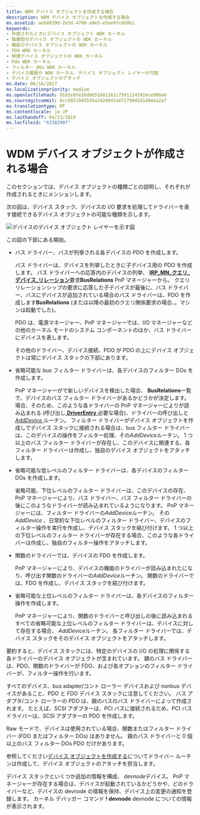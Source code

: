 ```yaml
---
title: WDM デバイス オブジェクトを作成する場合
description: WDM デバイス オブジェクトを作成する場合
ms.assetid: aeb8039d-2e5d-4700-a9e5-e5ee97c6b0b1
keywords:
- 作成されたときにデバイス オブジェクト WDK カーネル
- 階層型のデバイス オブジェクトの WDK カーネル
- 機能のデバイス オブジェクトの WDK カーネル
- FDO WDK カーネル
- 物理デバイス オブジェクトの WDK カーネル
- Pdo WDK カーネル
- フィルター DOs WDK カーネル
- デバイス履歴の WDK カーネル、デバイス オブジェクト レイヤーが可能
- デバイス オブジェクトのアタッチ
ms.date: 06/16/2017
ms.localizationpriority: medium
ms.openlocfilehash: 9102e9fe26db651681161c75911245924ce906e6
ms.sourcegitcommit: 0cc5051945559a242d941a6f2799d161d8eba2a7
ms.translationtype: MT
ms.contentlocale: ja-JP
ms.lasthandoff: 04/23/2019
ms.locfileid: "63382907"
---
```

# <a name="when-are-wdm-device-objects-created"></a>WDM デバイス オブジェクトが作成される場合





このセクションでは、デバイス オブジェクトの種類ごとの説明し、それぞれが作成されるときにメンションします。

次の図は、デバイス スタック、デバイスの I/O 要求を処理してドライバーを表す接続できるデバイス オブジェクトの可能な種類を示します。

![デバイスのデバイス オブジェクト レイヤーを示す図](images/objlyr.png)

この図の下部にある開始。

-   バス ドライバー、バスが列挙される各デバイスの PDO を作成します。

    バス ドライバーは、デバイスを列挙したときに子デバイス用の PDO を作成します。 バス ドライバーへの応答内のデバイスの列挙、 [ **IRP\_MN\_クエリ\_デバイス\_リレーション**](https://msdn.microsoft.com/library/windows/hardware/ff551670)要求**BusRelations** PnP マネージャーから。 クエリ リレーションシップの要求に応答した子デバイスが最後に、バス ドライバー、バスにデバイスが追加されている場合のバス ドライバーは、PDO を作成します**BusRelations** (または以降の最初のクエリ関係要求の場合、。マシンは起動でした)。

    PDO は、電源マネージャー、PnP マネージャーでは、I/O マネージャーなどの他のカーネル モードのシステム コンポーネントのほか、バス ドライバーにデバイスを表します。

    その他のドライバー、デバイス接続、PDO が PDO の上にデバイス オブジェクトは常にデバイス スタックの下部にあります。

-   省略可能な bus フィルター ドライバーは、各デバイスのフィルター DOs を作成します。

    PnP マネージャーがで新しいデバイスを検出した場合、 **BusRelations**一覧で、デバイスのバス フィルター ドライバーがあるかどうかが決定します。 場合、そのため、このような各ドライバーの PnP マネージャーによりが読み込まれる (呼び出し[ **DriverEntry** ](https://msdn.microsoft.com/library/windows/hardware/ff544113)必要な場合)、ドライバーの呼び出しと[ *AddDevice* ](https://msdn.microsoft.com/library/windows/hardware/ff540521)ルーチン。 フィルター ドライバーがデバイス オブジェクトを作成しでデバイス スタックに接続される場合は、bus フィルター ドライバーは、このデバイスの操作をフィルター処理、その*AddDevice*ルーチン。 1 つ以上のバス フィルター ドライバーが存在し、このデバイスに関連する、各フィルター ドライバーは作成し、独自のデバイス オブジェクトをアタッチします。

-   省略可能な低レベルのフィルター ドライバーは、各デバイスのフィルター DOs を作成します。

    省略可能、下位レベルのフィルター ドライバーは、このデバイスの存在、PnP マネージャーにより、バス ドライバー、バス フィルター ドライバーの後にこのようなドライバーが読み込まれているようになります。 PnP マネージャーには、フィルター ドライバーの*AddDevice*ルーチン。 その*AddDevice* 、日常的な下位レベルのフィルター ドライバー、デバイスのフィルター操作を実行を作成し、デバイス スタックを結び付けます。 1 つ以上の下位レベルのフィルター ドライバーが存在する場合、このような各ドライバーは作成し、独自のフィルター操作をアタッチします。

-   関数のドライバーでは、デバイスの FDO を作成します。

    PnP マネージャーにより、デバイスの機能のドライバーが読み込まれたになり、呼び出す関数のドライバーの*AddDevice*ルーチン。 関数のドライバーでは、FDO を作成し、デバイス スタックを結び付けます。

-   省略可能な上位レベルのフィルター ドライバーは、各デバイスのフィルター操作を作成します。

    PnP マネージャーにより、関数のドライバーと呼び出しの後に読み込まれるすべての省略可能な上位レベルのフィルター ドライバーは、デバイスに対して存在する場合、 *AddDevice*ルーチン。 各フィルター ドライバーでは、デバイス スタックをそのデバイス オブジェクトをアタッチします。

要約すると、デバイス スタックには、特定のデバイスの I/O の処理に関係する各ドライバーのデバイス オブジェクトが含まれています。 親のバス ドライバーは、PDO、関数のドライバーが FDO、および各オプションのフィルター ドライバーが、フィルター操作を行います。

すべてのデバイス、bus adapter/コント ローラー デバイスおよび nonbus デバイスがあること、PDO と FDO デバイス スタックに注意してください。 バス アダプタ/コント ローラーの PDO は、親のバスのバス ドライバーによって作成されます。 たとえば、SCSI アダプターは、PCI バスに接続されるため、PCI バス ドライバーは、SCSI アダプターの PDO を作成します。

Raw モードで、デバイスは使用されている場合、関数またはフィルター ドライバー (FDO またはフィルター DOs) はありません。 親のバス ドライバーと 0 個以上のバス フィルター DOs PDO だけがあります。

参照してください[デバイス オブジェクトを作成する](creating-a-device-object.md)についてドライバー ルーチンは作成して、デバイス オブジェクトのアタッチを担当します。

デバイス スタックといくつか追加の情報を構成、 *devnode*デバイス。 PnP マネージャーが存在する場合は、デバイスが起動されているかどうかや、どのドライバーなど、デバイスの devnode の情報を保持、デバイス上の変更の通知を登録します。 カーネル デバッガー コマンド **! devnode** devnode についての情報が表示されます。

 

 




